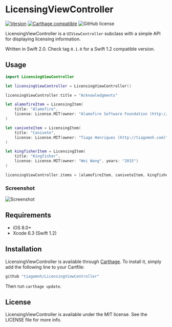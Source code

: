 # LicensingViewController

[![Version](https://img.shields.io/github/release/tiagomnh/LicensingViewController.svg)](https://github.com/tiagomnh/LicensingViewController/releases)
[![Carthage compatible](https://img.shields.io/badge/Carthage-compatible-4BC51D.svg?style=flat)](https://github.com/tiagomnh/LicensingViewController)
![GitHub license](https://img.shields.io/badge/license-MIT-lightgrey.svg)

LicensingViewController is a `UIViewController` subclass with a simple API for displaying licensing information.

Written in Swift 2.0. Check tag `0.1.0` for a Swift 1.2 compatible version.

## Usage

```swift
import LicensingViewController

let licensingViewController = LicensingViewController()

licensingViewController.title = "Acknowledgments"

let alamofireItem = LicensingItem(
    title: "Alamofire",
    license: License.MIT(owner: "Alamofire Software Foundation (http://alamofire.org/)", years: "2014")
)

let caniveteItem = LicensingItem(
    title: "Canivete",
    license: License.MIT(owner: "Tiago Henriques (http://tiagomnh.com)", years: "2015")
)

let kingfisherItem = LicensingItem(
    title: "Kingfisher",
    license: License.MIT(owner: "Wei Wang", years: "2015")
)

licensingViewController.items = [alamofireItem, caniveteItem, kingfisherItem]
```

### Screenshot

![Screenshot](https://raw.githubusercontent.com/tiagomnh/LicensingViewController/master/Screenshots/Screenshot1.png?token=ABA_gA2OP8REPotmSu05yO604Sb8G-Ljks5VsBOgwA%3D%3D)

## Requirements

- iOS 8.0+
- Xcode 6.3 (Swift 1.2)

## Installation

LicensingViewController is available through [Carthage](https://github.com/Carthage/Carthage). To install
it, simply add the following line to your Cartfile:

```ruby
github "tiagomnh/LicensingViewController"
```

Then run `carthage update`.


## License

LicensingViewController is available under the MIT license. See the LICENSE file for more info.
